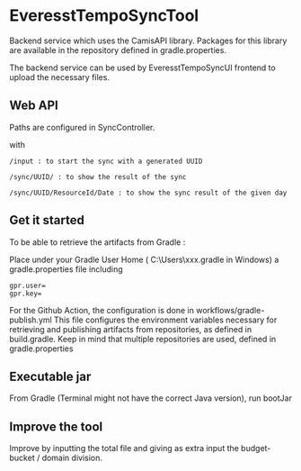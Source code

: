 # EveresstTempoSyncTool

Backend service which uses the CamisAPI library. Packages for this library are available in the repository defined in gradle.properties.

The backend service can be used by EveresstTempoSyncUI frontend to upload the necessary files.

## Web API
Paths are configured in SyncController.

with

    /input : to start the sync with a generated UUID

    /sync/UUID/ : to show the result of the sync

    /sync/UUID/ResourceId/Date : to show the sync result of the given day


## Get it started
To be able to retrieve the artifacts from Gradle :

Place under your Gradle User Home ( C:\Users\xxx\.gradle in Windows)
a gradle.properties file including 

    gpr.user=
    gpr.key=

For the Github Action, the configuration is done in workflows/gradle-publish.yml
This file configures the environment variables necessary for retrieving and publishing artifacts from repositories, as defined in build.gradle.
Keep in mind that multiple repositories are used, defined in gradle.properties

## Executable jar
From Gradle (Terminal might not have the correct Java version), run bootJar

## Improve the tool
Improve by inputting the total file and giving as extra input the budget-bucket / domain division. 	

